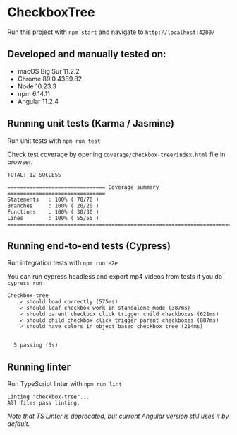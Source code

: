 # CheckboxTree

Run this project with `npm start` and navigate to `http://localhost:4200/`

## Developed and manually tested on:
- macOS Big Sur 11.2.2
- Chrome 89.0.4389.82
- Node 10.23.3
- npm 6.14.11
- Angular 11.2.4

## Running unit tests (Karma / Jasmine)

Run unit tests with `npm run test`

Check test coverage by opening `coverage/checkbox-tree/index.html` file in browser.

```
TOTAL: 12 SUCCESS

=============================== Coverage summary ===============================
Statements   : 100% ( 70/70 )
Branches     : 100% ( 20/20 )
Functions    : 100% ( 30/30 )
Lines        : 100% ( 55/55 )
================================================================================
````

## Running end-to-end tests (Cypress)

Run integration tests with `npm run e2e`

You can run cypress headless and export mp4 videos from tests if you do `cypress run`

```
Checkbox-tree
    ✓ should load correctly (575ms)
    ✓ should leaf checkbox work in standalone mode (387ms)
    ✓ should parent checkbox click trigger child checkboxes (621ms)
    ✓ should child checkbox click trigger parent checkboxes (887ms)
    ✓ should have colors in object based checkbox tree (214ms)


  5 passing (3s)
```

## Running linter

Run TypeScript linter with `npm run lint`

```
Linting "checkbox-tree"...
All files pass linting.
```

_Note that TS Linter is deprecated, but current Angular version still uses it by default._
